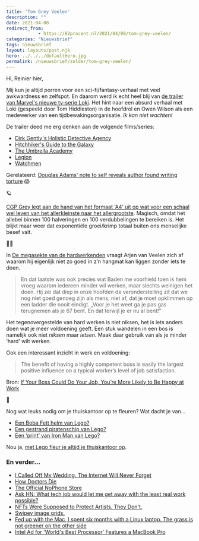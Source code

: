 ```yaml
---
title: 'Tom Grey Veelen'
description: ""
date: 2021-04-08
redirect_from: 
            - https://82procent.nl/2021/04/08/tom-grey-veelen/
categories: "Nieuwsbrief"
tags: nieuwsbrief	
layout: layouts/post.njk
hero: ../../../defaultHero.jpg
permalink: /nieuwsbrief/zolder/tom-grey-veelen/
---
```

<!-- wp:paragraph -->

Hi, Reinier hier,

<!-- /wp:paragraph -->

<!-- wp:paragraph -->

Mij kun je altijd porren voor een sci-fi/fantasy-verhaal met veel awkwardness en zelfspot. En daarom werd ik echt heel blij van [de trailer van Marvel's nieuwe tv-serie Loki](https://www.youtube.com/watch?v=nW948Va-l10). Het hint naar een absurd verhaal met Loki (gespeeld door Tom Hiddleston) in de hoofdrol en Owen Wilson als een medewerker van een tijdbewakingsorganisatie. _Ik kan niet wachten!_

<!-- /wp:paragraph -->

<!-- wp:paragraph -->

De trailer deed me erg denken aan de volgende films/series:

<!-- /wp:paragraph -->

<!-- wp:list -->

- [Dirk Gently's Holistic Detective Agency](<https://en.wikipedia.org/wiki/Dirk_Gently%27s_Holistic_Detective_Agency_(TV_series)>)
- [Hitchhiker's Guide to the Galaxy](<https://en.wikipedia.org/wiki/The_Hitchhiker%27s_Guide_to_the_Galaxy_(film)>)
- [The Umbrella Academy](<https://en.wikipedia.org/wiki/The_Umbrella_Academy_(TV_series)>)
- [Legion](<https://en.wikipedia.org/wiki/Legion_(TV_series)>)
- [Watchmen](<https://en.wikipedia.org/wiki/Watchmen_(TV_series)>)

<!-- /wp:list -->

<!-- wp:paragraph -->

Gerelateerd: [Douglas Adams' note to self reveals author found writing torture](https://www.theguardian.com/books/2021/mar/22/douglas-adams-note-to-self-reveals-author-found-writing-torture) 😱

<!-- /wp:paragraph -->

<!-- wp:paragraph -->

🪐

<!-- /wp:paragraph -->

<!-- wp:paragraph -->

[CGP Grey legt aan de hand van het formaat ‘A4’ uit op wat voor een schaal wel leven van het allerkleinste naar het allergrootste](https://youtube.com/watch?v=pUF5esTscZI). Magisch, omdat het allebei binnen 100 halveringen en 100 verdubbelingen te bereiken is. Het blijkt maar weer dat exponentiële groei/krimp totaal buiten ons menselijke besef valt.

<!-- /wp:paragraph -->

<!-- wp:paragraph -->

👩‍💼

<!-- /wp:paragraph -->

<!-- wp:paragraph -->

In [De megasekte van de hardwerkenden](https://www.nrc.nl/nieuws/2021/03/28/de-megasekte-van-de-hardwerkenden-a4037551) vraagt Arjen van Veelen zich af waarom hij eigenlijk niet zo goed in z’n hangmat kan liggen zonder iets te doen.

<!-- /wp:paragraph -->

<!-- wp:quote -->

> En dat laatste was ook precies wat Baden me voorhield toen ik hem vroeg waarom iedereen minder wil werken, maar slechts weinigen het doen. Hij zei dat diep in onze hoofden de veronderstelling zit dat we nog niet goed genoeg zijn als mens, niet af, dat je moet opklimmen op een ladder die nooit eindigt. „Voor je het weet ga je pas gas terugnemen als je 67 bent. En dat terwijl je er nu al bent!”

<!-- /wp:quote -->

<!-- wp:paragraph -->

Het tegenovergestelde van hard werken is niet niksen, het is iets anders doen wat je meer voldoening geeft. Een stuk wandelen in een bos is namelijk ook niet _niksen_ maar _ietsen_. Maak daar gebruik van als je minder ‘hard’ wilt werken.

<!-- /wp:paragraph -->

<!-- wp:paragraph -->

Ook een interessant inzicht in werk en voldoening:

<!-- /wp:paragraph -->

<!-- wp:quote -->

> The benefit of having a highly competent boss is easily the largest positive influence on a typical worker’s level of job satisfaction.

<!-- /wp:quote -->

<!-- wp:paragraph -->

Bron: [If Your Boss Could Do Your Job, You’re More Likely to Be Happy at Work](https://hbr.org/2016/12/if-your-boss-could-do-your-job-youre-more-likely-to-be-happy-at-work)

<!-- /wp:paragraph -->

<!-- wp:paragraph -->

💸

<!-- /wp:paragraph -->

<!-- wp:paragraph -->

Nog wat leuks nodig om je thuiskantoor op te fleuren? Wat dacht je van…

<!-- /wp:paragraph -->

<!-- wp:list -->

- [Een Boba Fett helm van Lego?](https://partner.bol.com/click/click?p=2&t=url&s=1066120&f=TXL&url=https%3A%2F%2Fwww.bol.com%2Fnl%2Fp%2Flego-star-wars-boba-fett-helm-75277%2F9200000123981406%2F&name=LEGO%20Star%20Wars%20Boba%20Fett%20Helm%20-%2075277)
- [Een gestrand piratenschip van Lego?](https://partner.bol.com/click/click?p=2&t=url&s=1066120&f=TXL&url=https%3A%2F%2Fwww.bol.com%2Fnl%2Fp%2Flego-ideas-piraten-van-barracuda-baai-21322%2F9300000000143840%2F&name=LEGO%20Ideas%20Piraten%20van%20Barracuda%20Baai%20-%2021322)
- [Een ‘print’ van Iron Man van Lego?](https://partner.bol.com/click/click?p=2&t=url&s=1066120&f=TXL&url=https%3A%2F%2Fwww.bol.com%2Fnl%2Fp%2Flego-art-marvel-studios-iron-man-31199%2F9300000004848869%2F&name=LEGO%20Art%20Marvel%20Studios%20Iron%20Man%20-%2031199)

<!-- /wp:list -->

<!-- wp:paragraph -->

Nou ja, [met Lego fleur je altijd je thuiskantoor op](https://partner.bol.com/click/click?p=2&t=url&s=1066120&f=TXL&url=https%3A%2F%2Fwww.bol.com%2Fnl%2Fl%2Flego-bouwsets-voor-volwassenen%2FN%2F20001%2B4288914533%2B4279522805%2F&name=bol.com).

<!-- /wp:paragraph -->

<!-- wp:heading {"level":3} -->

### En verder…

<!-- /wp:heading -->

<!-- wp:list -->

- [I Called Off My Wedding. The Internet Will Never Forget](https://www.wired.com/story/weddings-social-media-apps-photos-memories-miscarriage-problem/)
- [How Doctors Die](https://www.saturdayeveningpost.com/2013/03/how-doctors-die/)
- [The Official NoPhone Store](https://www.thenophone.com/)
- [Ask HN: What tech job would let me get away with the least real work possible?](https://news.ycombinator.com/item?id=26721951)
- [NFTs Were Supposed to Protect Artists. They Don't.](https://www.theatlantic.com/ideas/archive/2021/04/nfts-werent-supposed-end-like/618488/)
- [Swipey image grids.](https://www.cassie.codes/posts/swipey-image-grids/)
- [Fed up with the Mac, I spent six months with a Linux laptop. The grass is not greener on the other side](https://cfenollosa.com/blog/fed-up-with-the-mac-i-spent-six-months-with-a-linux-laptop-the-grass-is-not-greener-on-the-other-side.html)
- [Intel Ad for 'World's Best Processor' Features a MacBook Pro](https://www.macrumors.com/2021/04/07/intel-ad-stock-macbook-pro/?fbclid=IwAR0bYybYSNCo8hnTaOos4XIn20011AGWtGMYlPn5XhRd3PnD2lzNlNdOKCg)

<!-- /wp:list -->
